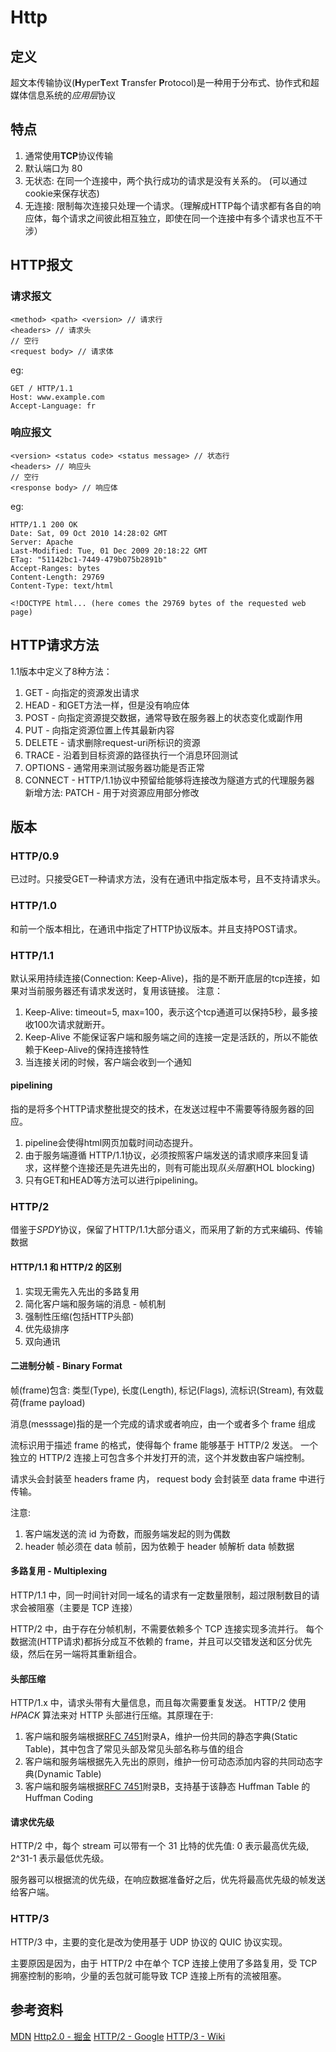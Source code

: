 # Http
## 定义
超文本传输协议(**H**yper**T**ext **T**ransfer **P**rotocol)是一种用于分布式、协作式和超媒体信息系统的*应用层*协议

## 特点
1. 通常使用**TCP**协议传输
2. 默认端口为 80
3. 无状态: 在同一个连接中，两个执行成功的请求是没有关系的。 (可以通过cookie来保存状态)
4. 无连接: 限制每次连接只处理一个请求。（理解成HTTP每个请求都有各自的响应体，每个请求之间彼此相互独立，即使在同一个连接中有多个请求也互不干涉）

## HTTP报文
### 请求报文
```
<method> <path> <version> // 请求行
<headers> // 请求头
// 空行
<request body> // 请求体
```
eg:
```
GET / HTTP/1.1
Host: www.example.com
Accept-Language: fr
```
### 响应报文
```
<version> <status code> <status message> // 状态行
<headers> // 响应头
// 空行
<response body> // 响应体
```
eg:
```
HTTP/1.1 200 OK
Date: Sat, 09 Oct 2010 14:28:02 GMT
Server: Apache
Last-Modified: Tue, 01 Dec 2009 20:18:22 GMT
ETag: "51142bc1-7449-479b075b2891b"
Accept-Ranges: bytes
Content-Length: 29769
Content-Type: text/html

<!DOCTYPE html... (here comes the 29769 bytes of the requested web page)
```

## HTTP请求方法
1.1版本中定义了8种方法：
1. GET - 向指定的资源发出请求
2. HEAD - 和GET方法一样，但是没有响应体
3. POST - 向指定资源提交数据，通常导致在服务器上的状态变化或副作用
4. PUT - 向指定资源位置上传其最新内容
5. DELETE - 请求删除request-uri所标识的资源
6. TRACE - 沿着到目标资源的路径执行一个消息环回测试
7. OPTIONS - 通常用来测试服务器功能是否正常
8. CONNECT - HTTP/1.1协议中预留给能够将连接改为隧道方式的代理服务器
新增方法:
PATCH - 用于对资源应用部分修改

## 版本
### HTTP/0.9
已过时。只接受GET一种请求方法，没有在通讯中指定版本号，且不支持请求头。

### HTTP/1.0
和前一个版本相比，在通讯中指定了HTTP协议版本。并且支持POST请求。

### HTTP/1.1
默认采用持续连接(Connection: Keep-Alive)，指的是不断开底层的tcp连接，如果对当前服务器还有请求发送时，复用该链接。
注意：
1. Keep-Alive: timeout=5, max=100，表示这个tcp通道可以保持5秒，最多接收100次请求就断开。
2. Keep-Alive 不能保证客户端和服务端之间的连接一定是活跃的，所以不能依赖于Keep-Alive的保持连接特性
3. 当连接关闭的时候，客户端会收到一个通知

#### pipelining
指的是将多个HTTP请求整批提交的技术，在发送过程中不需要等待服务器的回应。
1. pipeline会使得html网页加载时间动态提升。
2. 由于服务端遵循 HTTP/1.1协议，必须按照客户端发送的请求顺序来回复请求，这样整个连接还是先进先出的，则有可能出现*队头阻塞*(HOL blocking)
3. 只有GET和HEAD等方法可以进行pipelining。

### HTTP/2
借鉴于*SPDY*协议，保留了HTTP/1.1大部分语义，而采用了新的方式来编码、传输数据

#### HTTP/1.1 和 HTTP/2 的区别
1. 实现无需先入先出的多路复用
2. 简化客户端和服务端的消息 - 帧机制
3. 强制性压缩(包括HTTP头部)
4. 优先级排序
5. 双向通讯

#### 二进制分帧 - Binary Format

帧(frame)包含: 类型(Type), 长度(Length), 标记(Flags), 流标识(Stream), 有效载荷(frame payload)

消息(messsage)指的是一个完成的请求或者响应，由一个或者多个 frame 组成

流标识用于描述 frame 的格式，使得每个 frame 能够基于 HTTP/2 发送。
一个独立的 HTTP/2 连接上可包含多个并发打开的流，这个并发数由客户端控制。

请求头会封装至 headers frame 内， request body 会封装至 data frame 中进行传输。

注意:
1. 客户端发送的流 id 为奇数，而服务端发起的则为偶数
2. header 帧必须在 data 帧前，因为依赖于 header 帧解析 data 帧数据

#### 多路复用 - Multiplexing

HTTP/1.1 中，同一时间针对同一域名的请求有一定数量限制，超过限制数目的请求会被阻塞（主要是 TCP 连接）

HTTP/2 中，由于存在分帧机制，不需要依赖多个 TCP 连接实现多流并行。
每个数据流(HTTP请求)都拆分成互不依赖的 frame，并且可以交错发送和区分优先级，然后在另一端将其重新组合。

#### 头部压缩

HTTP/1.x 中，请求头带有大量信息，而且每次需要重复发送。
HTTP/2 使用 *HPACK* 算法来对 HTTP 头部进行压缩。其原理在于:
1. 客户端和服务端根据[RFC 7451](https://tools.ietf.org/html/rfc7541)附录A，维护一份共同的静态字典(Static Table)，其中包含了常见头部及常见头部名称与值的组合
2. 客户端和服务端根据先入先出的原则，维护一份可动态添加内容的共同动态字典(Dynamic Table)
3. 客户端和服务端根据[RFC 7451](https://tools.ietf.org/html/rfc7541)附录B，支持基于该静态 Huffman Table 的 Huffman Coding

#### 请求优先级

HTTP/2 中，每个 stream 可以带有一个 31 比特的优先值: 0 表示最高优先级, 2^31-1 表示最低优先级。

服务器可以根据流的优先级，在响应数据准备好之后，优先将最高优先级的帧发送给客户端。

### HTTP/3
HTTP/3 中，主要的变化是改为使用基于 UDP 协议的 QUIC 协议实现。

主要原因是因为，由于 HTTP/2 中在单个 TCP 连接上使用了多路复用，受 TCP 拥塞控制的影响，少量的丢包就可能导致 TCP 连接上所有的流被阻塞。

## 参考资料
[MDN](https://developer.mozilla.org/zh-CN/docs/Web/HTTP)
[Http2.0 - 掘金](https://juejin.cn/post/6844903984524705800)
[HTTP/2 - Google](https://developers.google.com/web/fundamentals/performance/http2?hl=zh-cn)
[HTTP/3 - Wiki](https://zh.wikipedia.org/wiki/HTTP/3)
